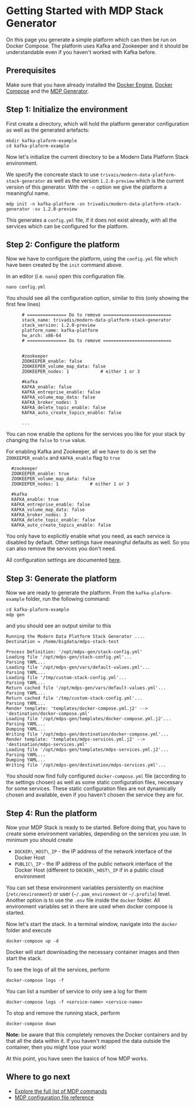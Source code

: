 
# Getting Started with MDP Stack Generator

On this page you generate a simple platform which can then be run on Docker Compose. The platform uses Kafka and Zookeeper and it should be understandable even if you haven't worked with Kafka before. 

## Prerequisites

Make sure that you have already installed the [Docker Engine](https://docs.docker.com/install/), [Docker Compose](https://docs.docker.com/compose/install/) and the [MDP Generator](install.md). 

## Step 1: Initialize the environment

First create a directory, which will hold the platform generator configuration as well as the generated artefacts:

```
mkdir kafka-plaform-example
cd kafka-plaform-example
```

Now let's initialize the current directory to be a Modern Data Platform Stack environment. 

We specify the concreate stack to use `trivais/modern-data-platform-stack-generator` as well as the version `1.2.0-preview` which is the current version of this generator. With the `-n` option we give the platform a meaningful name. 

```
mdp init -n kafka-platform -sn trivadis/modern-data-platform-stack-generator -sv 1.2.0-preview
```

This generates a `config.yml` file, if it does not exist already, with all the services which can be configured for the platform.

## Step 2: Configure the platform

Now we have to configure the platform, using the `config.yml` file which have been created by the `init` command above.

In an editor (i.e. `nano`) open this configuration file. 

```
nano config.yml
```

You should see all the configuration option, similar to this (only showing the first few lines)

```
      # =============== Do to remove ==========================
      stack_name: trivadis/modern-data-platform-stack-generator 
      stack_version: 1.2.0-preview 
      platform_name: kafka-platform 
      hw_arch: x86-64 
      # =============== Do to remove ==========================


      #zookeeper
      ZOOKEEPER_enable: false
      ZOOKEEPER_volume_map_data: false
      ZOOKEEPER_nodes: 1            # either 1 or 3

      #kafka
      KAFKA_enable: false
      KAFKA_entreprise_enable: false
      KAFKA_volume_map_data: false
      KAFKA_broker_nodes: 3
      KAFKA_delete_topic_enable: false
      KAFKA_auto_create_topics_enable: false

      ...
```
You can now enable the options for the services you like for your stack by changing the `false` to `true` value.

For enabling Kafka and Zookeeper, all we have to do is set the `ZOOKEEPER_enable` and `KAFKA_enable` flag to `true`

      #zookeeper
      ZOOKEEPER_enable: true
      ZOOKEEPER_volume_map_data: false
      ZOOKEEPER_nodes: 1            # either 1 or 3

      #kafka
      KAFKA_enable: true
      KAFKA_entreprise_enable: false
      KAFKA_volume_map_data: false
      KAFKA_broker_nodes: 3
      KAFKA_delete_topic_enable: false
      KAFKA_auto_create_topics_enable: false

You only have to explicitly enable what you need, as each service is disabled by default. Other settings have meaningful defaults as well. So you can also remove the services you don't need. 

All configuration settings are documented [here](./Configuration.md).


## Step 3: Generate the platform

Now we are ready to generate the platform. From the `kafka-plaform-example` folder, run the following command:

```
cd kafka-plaform-example
mdp gen
```

and you should see an output similar to this

```
Running the Modern Data Platform Stack Generator ....
Destination = /home/bigdata/mdps-stack-test

Process Definition: '/opt/mdps-gen/stack-config.yml'
Loading file '/opt/mdps-gen/stack-config.yml'...
Parsing YAML...
Loading file '/opt/mdps-gen/vars/default-values.yml'...
Parsing YAML...
Loading file '/tmp/custom-stack-config.yml'...
Parsing YAML...
Return cached file '/opt/mdps-gen/vars/default-values.yml'...
Parsing YAML...
Return cached file '/tmp/custom-stack-config.yml'...
Parsing YAML...
Render template: 'templates/docker-compose.yml.j2' --> 'destination/docker-compose.yml'
Loading file '/opt/mdps-gen/templates/docker-compose.yml.j2'...
Parsing YAML...
Dumping YAML...
Writing file '/opt/mdps-gen/destination/docker-compose.yml'...
Render template: 'templates/mdps-services.yml.j2' --> 'destination/mdps-services.yml'
Loading file '/opt/mdps-gen/templates/mdps-services.yml.j2'...
Parsing YAML...
Dumping YAML...
Writing file '/opt/mdps-gen/destination/mdps-services.yml'...
```

You should now find fully configured `docker-compose.yml` file (according to the settings chosen) as well as some static configuration files, necessary for some services. These static configuration files are not dynamically chosen and available, even if you haven't chosen the service they are for. 

## Step 4: Run the platform 

Now your MDP Stack is ready to be started. Before doing that, you have to create some environment variables, depending on the services you use. In minimum you should create

* `DOCKER\_HOST\_IP` - the IP address of the network interface of the Docker Host
* `PUBLIC\_IP` - the IP address of the public network interface of the Docker Host (different to `DOCKER\_HOST\_IP` if in a public cloud environment

You can set these environment variables persistently on machine (`/etc/environment`) or user (`~/.pam_environment` or `~/.profile`) level. Another option is to use the `.env` file inside the `docker` folder. All environment variables set in there are used when docker compose is started. 

Now let's start the stack. In a terminal window, navigate into the `docker` folder and execute

```
docker-compose up -d
```

Docker will start downloading the necessary container images and then start the stack. 

To see the logs of all the services, perform

```
docker-compose logs -f
```

You can list a number of service to only see a log for them

```
docker-compose logs -f <service-name> <service-name>
```

To stop and remove the running stack, perform

```
docker-compose down
```

**Note:** be aware that this completely removes the Docker containers and by that all the data within it. If you haven't mapped the data outside the container, then you might lose your work!


At this point, you have seen the basics of how MDP works.

## Where to go next

* [Explore the full list of MDP commands](commands.md)
* [MDP configuration file reference](configuration.md)